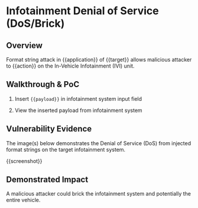 # Infotainment Denial of Service (DoS/Brick)

## Overview

<!--
Provide a 1-2 sentence description - see http://cveproject.github.io/docs/content/key-details-phrasing.pdf for tips

This format is a good guide:
[VULNTYPE] in [COMPONENT] in [APPLICATION] allows [ATTACKER] to [IMPACT] via [VECTOR] 
-->

Format string attack in {{application}} of {{target}} allows malicious attacker to {{action}} on the In-Vehicle Infotainment (IVI) unit. <!--DoS the system-->

## Walkthrough & PoC

<!--
Provide a step-by-step walkthrough on how to access the vulnerable injection point, and how to exploit the vulnerability.
Adding a dot-pointed walkthrough with relevant screenshots will speed triage time and result in faster rewards!
-->

1. Insert ```{{payload}}``` in infotainment system input field

1. View the inserted payload from infotainment system

## Vulnerability Evidence

<!--
Your submission MUST include evidence of the vulnerability and not be theoretical in nature.

For an infotainment vulnerability, please include detailed instructions that can be followed to easily demonstrate and reproduce the issue. 
-->

The image(s) below demonstrates the Denial of Service (DoS) from injected format strings on the target infotainment system.

{{screenshot}}

## Demonstrated Impact

<!--
Attempt to completely stop the vehicle for functioning if the infotainment system controls mechanical aspect of the vehicle. If this is possible, provide a full proof-of-concept here.
--> 

A malicious attacker could brick the infotainment system and potentially the entire vehicle.
